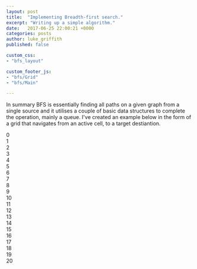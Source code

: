 ```yaml
---
layout: post
title:  "Implementing Breadth-first search."
excerpt: "Writing up a simple algorithm."
date:   2017-06-25 22:00:21 +0000
categories: posts
author: luke_griffith
published: false

custom_css:
- "bfs_layout"

custom_footer_js:
- "bfs/Grid"
- "bfs/Main"

---
```


In summary BFS is essentially finding all paths on a given graph from a single source and it utilises a couple of basic data structures to complete the operation, mainly a queue. I've created an example below in the form of a grid that navigates from an active cell, to a target destiantion.



<section id="grid">

<article class="cell active" id="0">
0
</article>
<article class="cell" id="1">
1
</article>
<article class="cell" id="2">
2
</article>
<article class="cell" id="3">
3
</article>
<article class="cell dead" id="4">
4
</article>
<article class="cell" id="5">
5
</article>
<article class="cell" id="6">
6
</article>
<article class="cell dead" id="7">
7
</article>
<article class="cell" id="8">
8
</article>
<article class="cell" id="9">
9
</article>
<article class="cell" id="10">
10
</article>
<article class="cell" id="11">
11
</article>
<article class="cell" id="12">
12
</article>
<article class="cell" id="13">
13
</article>
<article class="cell" id="14">
14
</article>
<article class="cell dead" id="15">
15
</article>
<article class="cell" id="16">
16
</article>
<article class="cell dead" id="17">
17
</article>
<article class="cell" id="18">
18
</article>
<article class="cell" id="19">
19
</article>
<article class="cell" id="20">
20
</article>

</section>